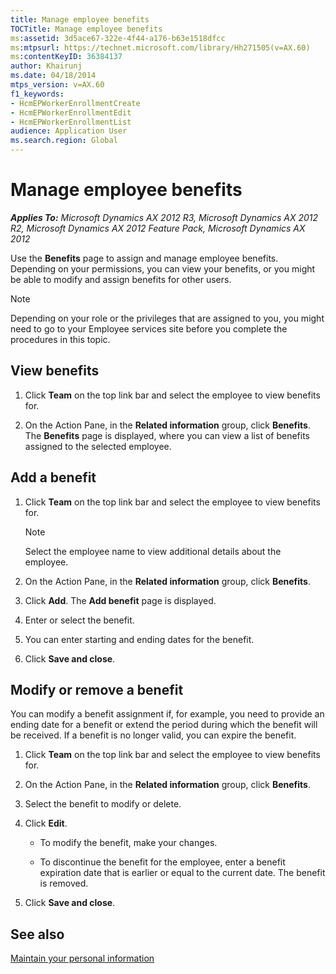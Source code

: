 ```yaml
---
title: Manage employee benefits
TOCTitle: Manage employee benefits
ms:assetid: 3d5ace67-322e-4f44-a176-b63e1518dfcc
ms:mtpsurl: https://technet.microsoft.com/library/Hh271505(v=AX.60)
ms:contentKeyID: 36384137
author: Khairunj
ms.date: 04/18/2014
mtps_version: v=AX.60
f1_keywords:
- HcmEPWorkerEnrollmentCreate
- HcmEPWorkerEnrollmentEdit
- HcmEPWorkerEnrollmentList
audience: Application User
ms.search.region: Global
---
```


# Manage employee benefits 


_**Applies To:** Microsoft Dynamics AX 2012 R3, Microsoft Dynamics AX 2012 R2, Microsoft Dynamics AX 2012 Feature Pack, Microsoft Dynamics AX 2012_

Use the **Benefits** page to assign and manage employee benefits. Depending on your permissions, you can view your benefits, or you might be able to modify and assign benefits for other users.


> [!NOTE]
> <P>Depending on your role or the privileges that are assigned to you, you might need to go to your Employee services site before you complete the procedures in this topic.</P>



## View benefits

1.  Click **Team** on the top link bar and select the employee to view benefits for.

2.  On the Action Pane, in the **Related information** group, click **Benefits**. The **Benefits** page is displayed, where you can view a list of benefits assigned to the selected employee.

## Add a benefit

1.  Click **Team** on the top link bar and select the employee to view benefits for.
    

    > [!NOTE]
    > <P>Select the employee name to view additional details about the employee.</P>



2.  On the Action Pane, in the **Related information** group, click **Benefits**.

3.  Click **Add**. The **Add benefit** page is displayed.

4.  Enter or select the benefit.

5.  You can enter starting and ending dates for the benefit.

6.  Click **Save and close**.

## Modify or remove a benefit

You can modify a benefit assignment if, for example, you need to provide an ending date for a benefit or extend the period during which the benefit will be received. If a benefit is no longer valid, you can expire the benefit.

1.  Click **Team** on the top link bar and select the employee to view benefits for.

2.  On the Action Pane, in the **Related information** group, click **Benefits**.

3.  Select the benefit to modify or delete.

4.  Click **Edit**.
    
      - To modify the benefit, make your changes.
    
      - To discontinue the benefit for the employee, enter a benefit expiration date that is earlier or equal to the current date. The benefit is removed.

5.  Click **Save and close**.

## See also

[Maintain your personal information](maintain-your-personal-information.md)

  


